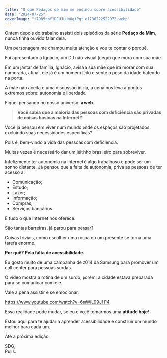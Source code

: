 ```yaml
---
title: "O que Pedaços de mim me ensinou sobre acessibilidade"
date: "2024-07-25"
coverImage: "i7985nbY1DJUJLUn8giPqt-e1730222522972.webp"
---
```


Ontem depois do trabalho assisti dois episódios da série **Pedaço de Mim**, nunca tinha ouvido falar dela.

Um personagem me chamou muita atenção e vou te contar o porquê.

Fui apresentado a Ignácio, um DJ não-visual (cego) que mora com sua mãe.

Em um jantar de família, Ignácio, avisa a sua mãe que irá morar com sua namorada, afinal, ele já é um homem feito e sente o peso da idade batendo na porta.

A mãe não aceita e uma discussão inicia, a cena nos leva a pontos extremos sobre: autonomia e liberdade.

Fiquei pensando no nosso universo: **a web**.

> **Você sabia que a maioria das pessoas com deficiência são privadas de coisas básicas na Internet?**

Você já pensou em viver num mundo onde os espaços são projetados excluindo suas necessidades específicas?

Pois é, bem-vindo a vida das pessoas com deficiência.

Muitas vezes é necessário dar um jeitinho brasileiro para sobreviver.

Infelizmente ter autonomia na internet é algo trabalhoso e pode ser um sonho distante. Já pensou que a falta de autonomia, priva as pessoas de ter acesso a:

- Comunicação;
- Estudo;
- Lazer;
- Informação;
- Compras;
- Serviços bancários.

E tudo o que Internet nos oferece.

São tantas barreiras, já parou para pensar?

Coisas triviais, como escolher uma roupa ou um presente se torna uma tarefa enorme.

**Por quê? Pela falta de acessibilidade.**

Eu gosto muito de uma campanha de 2014 da Samsung para promover um call center para pessoas surdas.

O vídeo mostra a rotina de um surdo, porém, a cidade estava preparada para se comunicar com ele.

Vale a pena assistir e se emocionar.

https://www.youtube.com/watch?v=6mWiL99JH14

Essa realidade pode mudar, se eu e você tomarmos uma **atitude hoje**!

Estou aqui para te ajudar a aprender acessibilidade e construir um mundo melhor para cada um.

Até a próxima edição.  
  
SDG,  
Pulis.

